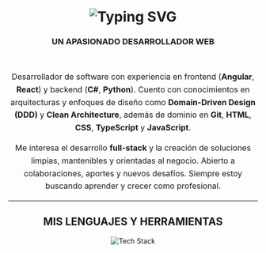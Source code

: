 <h1 align="center">
  <img 
    src="https://readme-typing-svg.herokuapp.com/?font=Righteous&size=35&center=true&vCenter=true&width=500&height=70&duration=4000&lines=Hola!;+Soy+Santiago+Zapata!" 
    alt="Typing SVG"
  />
</h1>

<h3 align="center">UN APASIONADO DESARROLLADOR WEB</h3>

<br/>

<div align="center" style="max-width: 800px; margin: auto; font-size: 16px; line-height: 1.6;">
  <p>
    Desarrollador de software con experiencia en frontend (<strong>Angular</strong>, <strong>React</strong>) y backend (<strong>C#</strong>, <strong>Python</strong>).
    Cuento con conocimientos en arquitecturas y enfoques de diseño como <strong>Domain-Driven Design (DDD)</strong> y <strong>Clean Architecture</strong>, además de dominio en
    <strong>Git</strong>, <strong>HTML</strong>, <strong>CSS</strong>, <strong>TypeScript</strong> y <strong>JavaScript</strong>.
  </p>

  <p>
    Me interesa el desarrollo <strong>full-stack</strong> y la creación de soluciones limpias, mantenibles y orientadas al negocio.
    Abierto a colaboraciones, aportes y nuevos desafíos. Siempre estoy buscando aprender y crecer como profesional.
  </p>
</div>

<hr/>

<h2 align="center">MIS LENGUAJES Y HERRAMIENTAS</h2>

<div align="center">
  <img 
    src="https://skillicons.dev/icons?i=python,cs,java,html,css,mysql,visualstudio,vscode,pycharm,dotnet,angular" 
    alt="Tech Stack"
  />
</div>